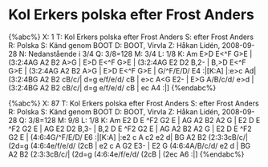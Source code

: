 # Kol Erkers polska efter Frost Anders

{%abc%}
X: 1
T: Kol Erkers polska efter Frost Anders
S: efter Frost Anders
R: Polska
S: Känd genom BOOT
D: BOOT, Virvla
Z: Håkan Lidén, 2008-09-28
N: Nedanstående i 3/4
Q: 3/8=128
M: 3/4
L: 1/8
K: Am
E>D E<^F G>E | (3:2:4AG A2 B2 A>G | E>D E<^F G>E | (3:2:4AG E2 D2 B,2- |
B,>D E<^F G>E | (3:2:4AG A2 B2 A>G | E>D E<^F G>E | G/^F/E/D/ E4 :|[K:A]
|:e>c A<c e>d| (3:2:4BG A2 B2 cB/c/| d=g e/f/e/d/ cB | e>c A<G E2- |
E>G A/B/c/d/ e>d | (3:2:4BG A2 B2 cB/c/| d=g e/f/e/d/ cB | ec A4 :|]
{%endabc%}

{%abc%}
X: 87
T: Kol Erkers polska efter Frost Anders
S: efter Frost Anders
R: Polska
S: Känd genom BOOT
D: BOOT, Virvla
Z: Håkan Lidén, 2008-09-28
Q: 3/8=128
M: 9/8
L: 1/8
K: Am
E2 D E ^F2 G2 E | AG A2 B2 A2 G | E2 D E ^F2 G2 E | AG E2 D2 B,3- |
B,2 D E ^F2 G2 E | AG A2 B2 A2 G | E2 D E ^F2 G2 E | (4:6:4G/^F/E/D/ E6 :|[K:A]
|:e2 c A c2 e2 d| BG A2 B2 (2:3:3cB/c/| (2d=g (4:6:4e/f/e/d/ (2cB | e2 c A G2 E3- |
E2 G (4:6:4A/B/c/d/ e2 d | BG A2 B2 (2:3:3cB/c/| (2d=g (4:6:4e/f/e/d/ (2cB | (2ec A6 :|]
{%endabc%}

